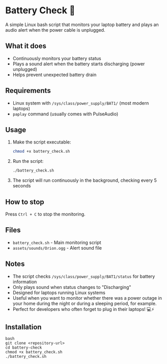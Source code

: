 # Battery Check 🔋

A simple Linux bash script that monitors your laptop battery and plays an audio alert when the power cable is unplugged.

## What it does

- Continuously monitors your battery status
- Plays a sound alert when the battery starts discharging (power unplugged)
- Helps prevent unexpected battery drain

## Requirements

- Linux system with `/sys/class/power_supply/BAT1/` (most modern laptops)
- `paplay` command (usually comes with PulseAudio)

## Usage

1. Make the script executable:
   ```bash
   chmod +x battery_check.sh
   ```

2. Run the script:
   ```bash
   ./battery_check.sh
   ```

3. The script will run continuously in the background, checking every 5 seconds

## How to stop

Press `Ctrl + C` to stop the monitoring.

## Files

- `battery_check.sh` - Main monitoring script
- `assets/sounds/Orion.ogg` - Alert sound file

## Notes

- The script checks `/sys/class/power_supply/BAT1/status` for battery information
- Only plays sound when status changes to "Discharging"
- Designed for laptops running Linux systems
- Useful when you want to monitor whether there was a power outage in your home during the night or during a sleeping period, for example.
-  Perfect for developers who often forget to plug in their laptops! 💻⚡

## Installation
```
bash
git clone <repository-url>
cd battery-check
chmod +x battery_check.sh
./battery_check.sh
```





